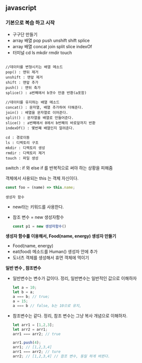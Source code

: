 ## javascript 

 ### 기본으로 복습 하고 시작

 - 구구단 만들기
 - array 배열 pop push unshift shift splice
 - array 배열 concat join split slice indexOf
 - 터미널 cd ls mkdir rmdir touch

 ```javascript
 
 ```

 ```
 //데이터를 변형시키는 배열 메소드
 pop() : 맨뒤 제거
 unshift : 맨앞 제거
 shift : 맨앞 추가
 push() : 맨뒤 축가
 splice() : a번째에서 b갯수 만큼 반환(a포함)
 
 //데이터를 유지하는 배열 메소드
 concat() : 문자열, 배열 추가하여 더해준다.
 join() : 배열을 문자열로 이어준다.
 split() : 문자열을 배열로 만들어준다.
 slice() : a번째에서 0에서 b번째의 바로앞까지 반환
 indexOf() : 몇번쨰 배열인지 알려준다.
 ```
 ```
 cd : 경로이동
 ls : 디렉토리 구조 
 mkdir : 디렉토리 생성
 rmdir : 디렉토리 제거
 touch : 파일 생성
 ```

switch : if 와 else if 를 반복적으로 써야 하는 상황을 피해줌

객체에서 사용되는 this 는 객체 자신이다.

```javascript
const foo = (name) => this.name;
```

`생성자 함수` 

- new라는 키워드를 사용한다.

- 참조 변수 = new 생성자함수

  ```javascript
  const p1 = new 생성자함수()
  ```



**생성자 함수를 이용해서, Food(name, energy) 생성자 만들기**

- Food(name, energy)
- eat(food) 메소드를 Human() 생성자 안에 추가
- 도너츠 객체를 생성해서 휴먼 객체에 먹이기



**일반 변수 , 참조변수**

- 일반변수는 변수가 값이다. 정리, 일반변수는 일반적인 값으로 이해하자

  ```javascript
  let a = 10;
  let b = a;
  a === b; // true;
  a = 15;
  a === b // false, b는 10으로 유지,
  ```

- 참조변수는 같다. 정리, 참조 변수는 그냥 복사 개념으로 이해하자.

  ```javascript
  let arr1 = [1,2,3];
  let arr2 = arr1;
  arr1 === arr2; // true
  
  arr1.push(4);
  arr1; // [1,2,3,4]
  arr1 === arr2; // ture
  arr2; // [1,2,3,4] // 참조 변수, 동일 하게 바뀐다.
  ```


